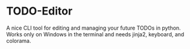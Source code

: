 # TODO-Editor
A nice CLI tool for editing and managing your future TODOs in python. Works only on Windows in the terminal and needs jinja2, keyboard, and colorama.
